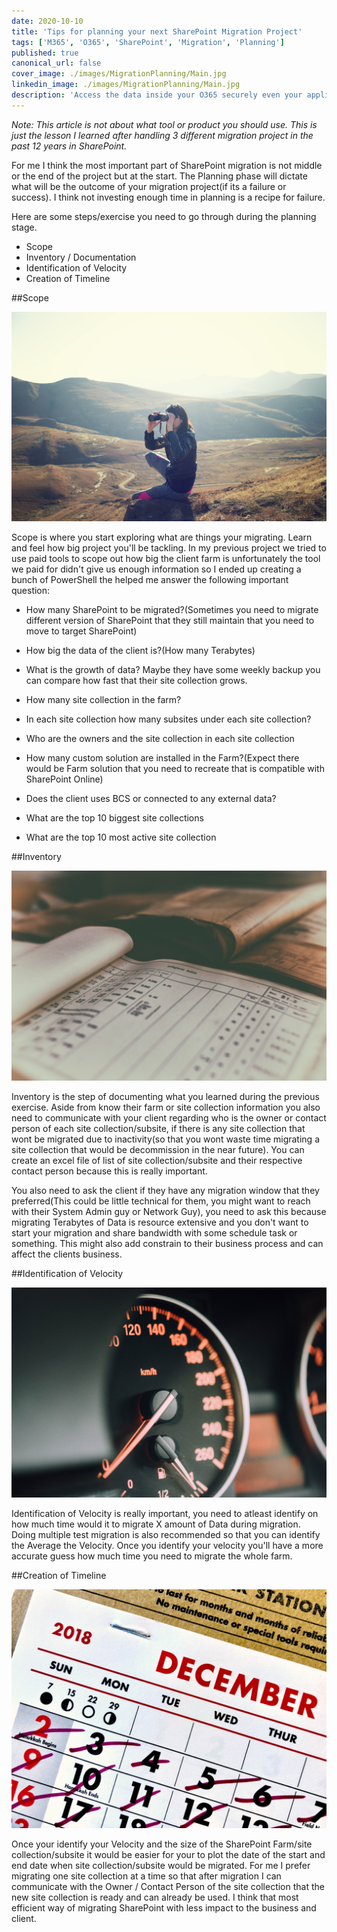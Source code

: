 ```yaml
---
date: 2020-10-10
title: 'Tips for planning your next SharePoint Migration Project'
tags: ['M365', 'O365', 'SharePoint', 'Migration', 'Planning']
published: true
canonical_url: false
cover_image: ./images/MigrationPlanning/Main.jpg
linkedin_image: ./images/MigrationPlanning/Main.jpg
description: 'Access the data inside your O365 securely even your application is outside O365.'
---
```


_Note: This article is not about what tool or product you should use. This is just the lesson I learned after handling 3 different migration project in the past 12 years in SharePoint._

For me I think the most important part of SharePoint migration is not middle or the end of the project but at the start. The Planning phase will dictate what will be the outcome of your migration project(if its a failure or success). I think not investing enough time in planning is a recipe for failure.

Here are some steps/exercise you need to go through during the planning stage.

- Scope
- Inventory / Documentation
- Identification of Velocity
- Creation of Timeline

##Scope

![Scope](./images/MigrationPlanning/0.jpg)

Scope is where you start exploring what are things your migrating. Learn and feel how big project you'll be tackling. In my previous project we tried to use paid tools to scope out how big the client farm is unfortunately the tool we paid for didn't give us enough information so I ended up creating a bunch of PowerShell the helped me answer the following important question:

- How many SharePoint to be migrated?(Sometimes you need to migrate different version of SharePoint that they still maintain that you need to move to target SharePoint)

- How big the data of the client is?(How many Terabytes)

- What is the growth of data? Maybe they have some weekly backup you can compare how fast that their site collection grows.

- How many site collection in the farm?

- In each site collection how many subsites under each site collection?

- Who are the owners and the site collection in each site collection

- How many custom solution are installed in the Farm?(Expect there would be Farm solution that you need to recreate that is compatible with SharePoint Online)

- Does the client uses BCS or connected to any external data?

- What are the top 10 biggest site collections

- What are the top 10 most active site collection

##Inventory

![Inventory](./images/MigrationPlanning/2.jpg)

Inventory is the step of documenting what you learned during the previous exercise. Aside from know their farm or site collection information you also need to communicate with your client regarding who is the owner or contact person of each site collection/subsite, if there is any site collection that wont be migrated due to inactivity(so that you wont waste time migrating a site collection that would be decommission in the near future). You can create an excel file of list of site collection/subsite and their respective contact person because this is really important.

You also need to ask the client if they have any migration window that they preferred(This could be little technical for them, you might want to reach with their System Admin guy or Network Guy), you need to ask this because migrating Terabytes of Data is resource extensive and you don't want to start your migration and share bandwidth with some schedule task or something. This might also add constrain to their business process and can affect the clients business.

##Identification of Velocity

![Velocity](./images/MigrationPlanning/3.jpg)

Identification of Velocity is really important, you need to atleast identify on how much time would it to migrate X amount of Data during migration. Doing multiple test migration is also recommended so that you can identify the Average the Velocity. Once you identify your velocity you'll have a more accurate guess how much time you need to migrate the whole farm.

##Creation of Timeline

![Timeline](./images/MigrationPlanning/4.jpg)

Once your identify your Velocity and the size of the SharePoint Farm/site collection/subsite it would be easier for your to plot the date of the start and end date when site collection/subsite would be migrated. For me I prefer migrating one site collection at a time so that after migration I can communicate with the Owner / Contact Person of the site collection that the new site collection is ready and can already be used. I think that most efficient way of migrating SharePoint with less impact to the business and client.
